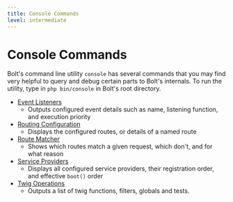 ```yaml
---
title: Console Commands
level: intermediate
---
```

Console Commands
============

Bolt's command line utility `console` has several commands that you may find very
helpful to query and debug certain parts to Bolt's internals. To run the utility,
type in `php bin/console` in Bolt's root directory.

  - [Event Listeners][debug-events]
    - Outputs configured event details such as name, listening function, and
      execution priority
  - [Routing Configuration][debug-router]
    - Displays the configured routes, or details of a named route
  - [Route Matcher][router-match]
    - Shows which routes match a given request, which don't, and for what reason
  - [Service Providers][debug-providers]
    - Displays all configured service providers, their registration order, and
      effective `boot()` order
  - [Twig Operations][debug-twig]
    - Outputs a list of twig functions, filters, globals and tests.

[debug-events]: ../console-command/debug/debug-events
[debug-router]: ../console-command/debug/debug-router
[debug-providers]: ../console-command/debug/debug-service-providers
[debug-twig]: ../console-command/debug/debug-twig
[router-match]: ../console-command/debug/router-match
